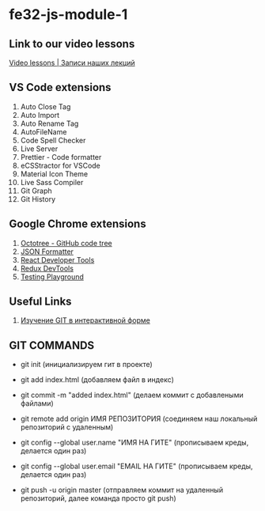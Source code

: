 # fe32-js-module-1

## Link to our video lessons
  
  [Video lessons | Записи наших лекций](https://disk.yandex.com/client/disk/%D0%97%D0%B0%D0%BF%D0%B8%D1%81%D1%8C%20%D0%B7%D0%B0%D0%BD%D1%8F%D1%82%D0%B8%D0%B9%20/%D0%9D%D0%B0%D0%BF%D1%80%D0%B0%D0%B2%D0%BB%D0%B5%D0%BD%D0%B8%D1%8F/Front%20End%20/FE32-onl)
  
  ## VS Code extensions 

 1. Auto Close Tag
 2. Auto Import
 3. Auto Rename Tag
 4. AutoFileName
 5. Code Spell Checker
 6. Live Server
 7. Prettier - Code formatter
 8. eCSStractor for VSCode
 9. Material Icon Theme
 10. Live Sass Compiler
 11. Git Graph
 12. Git History

 ## Google Chrome extensions
 
  1. [Octotree - GitHub code tree](https://chrome.google.com/webstore/detail/octotree-github-code-tree/bkhaagjahfmjljalopjnoealnfndnagc)
  2. [JSON Formatter](https://chrome.google.com/webstore/detail/json-formatter/bcjindcccaagfpapjjmafapmmgkkhgoa)
  3. [React Developer Tools](https://chrome.google.com/webstore/detail/react-developer-tools/fmkadmapgofadopljbjfkapdkoienihi)
  4. [Redux DevTools](https://chrome.google.com/webstore/detail/redux-devtools/lmhkpmbekcpmknklioeibfkpmmfibljd)
  5. [Testing Playground](https://chrome.google.com/webstore/detail/testing-playground/hejbmebodbijjdhflfknehhcgaklhano)

## Useful Links

  1. [Изучение GIT в интерактивной форме](https://learngitbranching.js.org/?locale=ru_RU)

## GIT COMMANDS
 - git init  (инициализируем гит в проекте)
 - git add index.html (добавляем файл в индекс)
 - git commit -m "added index.html" (делаем коммит с добавлеными файлами)

 - git remote add origin ИМЯ РЕПОЗИТОРИЯ   (соединяем наш локальный репозиторий с удаленным)
 - git config --global user.name "ИМЯ НА ГИТЕ" (прописываем креды, делается один раз)
 - git config --global user.email "EMAIL НА ГИТЕ" (прописываем креды, делается один раз)

 - git push -u origin master (отправляем коммит на удаленный репозиторий, далее команда просто git push)
